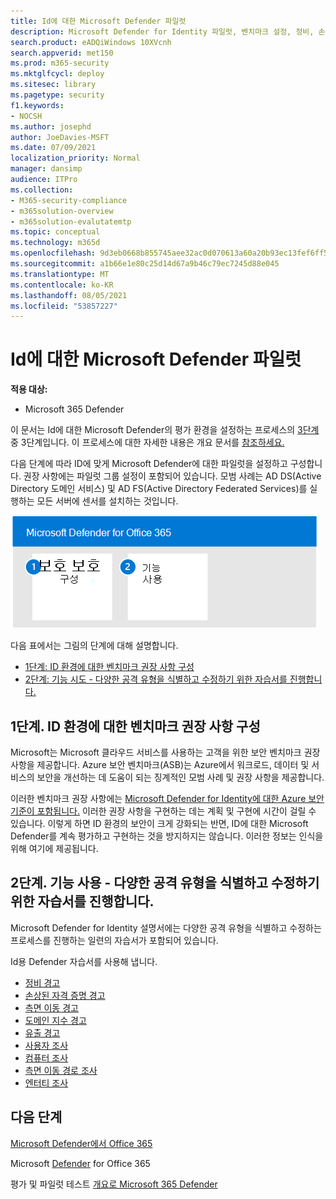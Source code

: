 ```yaml
---
title: Id에 대한 Microsoft Defender 파일럿
description: Microsoft Defender for Identity 파일럿, 벤치마크 설정, 정비, 손상된 자격 증명, 측면 이동, 도메인 위주 및 유출 경고에 대한 자습서를 수행하십시오.
search.product: eADQiWindows 10XVcnh
search.appverid: met150
ms.prod: m365-security
ms.mktglfcycl: deploy
ms.sitesec: library
ms.pagetype: security
f1.keywords:
- NOCSH
ms.author: josephd
author: JoeDavies-MSFT
ms.date: 07/09/2021
localization_priority: Normal
manager: dansimp
audience: ITPro
ms.collection:
- M365-security-compliance
- m365solution-overview
- m365solution-evalutatemtp
ms.topic: conceptual
ms.technology: m365d
ms.openlocfilehash: 9d3eb0668b855745aee32ac0d070613a60a20b93ec13fef6ff564f2f4c7944a0
ms.sourcegitcommit: a1b66e1e80c25d14d67a9b46c79ec7245d88e045
ms.translationtype: MT
ms.contentlocale: ko-KR
ms.lasthandoff: 08/05/2021
ms.locfileid: "53857227"
---
```

# <a name="pilot-microsoft-defender-for-identity"></a>Id에 대한 Microsoft Defender 파일럿


**적용 대상:**
- Microsoft 365 Defender

이 문서는 Id에 대한 Microsoft Defender의 평가 환경을 설정하는 프로세스의 [3단계](eval-defender-identity-overview.md) 중 3단계입니다. 이 프로세스에 대한 자세한 내용은 개요 문서를 [참조하세요.](eval-defender-identity-overview.md)

다음 단계에 따라 ID에 맞게 Microsoft Defender에 대한 파일럿을 설정하고 구성합니다. 권장 사항에는 파일럿 그룹 설정이 포함되어 있습니다. 모범 사례는 AD DS(Active Directory 도메인 서비스) 및 AD FS(Active Directory Federated Services)를 실행하는 모든 서버에 센서를 설치하는 것입니다.

![Defender 평가 환경에 Id용 Microsoft Defender를 추가하는 단계](../../media/defender/m365-defender-identity-pilot-steps.png)

다음 표에서는 그림의 단계에 대해 설명합니다.

- [1단계: ID 환경에 대한 벤치마크 권장 사항 구성](#step-1-configure-benchmark-recommendations-for-your-identity-environment)
- [2단계: 기능 시도 - 다양한 공격 유형을 식별하고 수정하기 위한 자습서를 진행합니다. ](#step-2-try-out-capabilities--walk-through-tutorials-for-identifying-and-remediating-different-attack-types)

## <a name="step-1-configure-benchmark-recommendations-for-your-identity-environment"></a>1단계. ID 환경에 대한 벤치마크 권장 사항 구성

Microsoft는 Microsoft 클라우드 서비스를 사용하는 고객을 위한 보안 벤치마크 권장 사항을 제공합니다. Azure 보안 벤치마크(ASB)는 Azure에서 워크로드, 데이터 및 서비스의 보안을 개선하는 데 도움이 되는 징계적인 모범 사례 및 권장 사항을 제공합니다. [](/security/benchmark/azure/overview)

이러한 벤치마크 권장 사항에는 [Microsoft Defender for Identity에 대한 Azure 보안 기준이 포함됩니다.](/security/benchmark/azure/baselines/defender-for-identity-security-baseline) 이러한 권장 사항을 구현하는 데는 계획 및 구현에 시간이 걸릴 수 있습니다. 이렇게 하면 ID 환경의 보안이 크게 강화되는 반면, ID에 대한 Microsoft Defender를 계속 평가하고 구현하는 것을 방지하지는 않습니다. 이러한 정보는 인식을 위해 여기에 제공됩니다.

## <a name="step-2-try-out-capabilities--walk-through-tutorials-for-identifying-and-remediating-different-attack-types"></a>2단계. 기능 사용 - 다양한 공격 유형을 식별하고 수정하기 위한 자습서를 진행합니다.

Microsoft Defender for Identity 설명서에는 다양한 공격 유형을 식별하고 수정하는 프로세스를 진행하는 일련의 자습서가 포함되어 있습니다.

Id용 Defender 자습서를 사용해 냅니다.
- [정비 경고](/defender-for-identity/reconnaissance-alerts)
- [손상된 자격 증명 경고](/defender-for-identity/compromised-credentials-alerts)
- [측면 이동 경고](/defender-for-identity/lateral-movement-alerts)
- [도메인 지수 경고](/defender-for-identity/domain-dominance-alerts)
- [유출 경고](/defender-for-identity/exfiltration-alerts)
- [사용자 조사](/defender-for-identity/investigate-a-user)
- [컴퓨터 조사](/defender-for-identity/investigate-a-computer)
- [측면 이동 경로 조사](/defender-for-identity/investigate-lateral-movement-path)
- [엔터티 조사](/defender-for-identity/investigate-entity)

## <a name="next-steps"></a>다음 단계

[Microsoft Defender에서 Office 365](eval-defender-office-365-overview.md)

Microsoft [Defender](eval-defender-office-365-overview.md) for Office 365

평가 및 파일럿 테스트 [개요로 Microsoft 365 Defender](eval-overview.md)